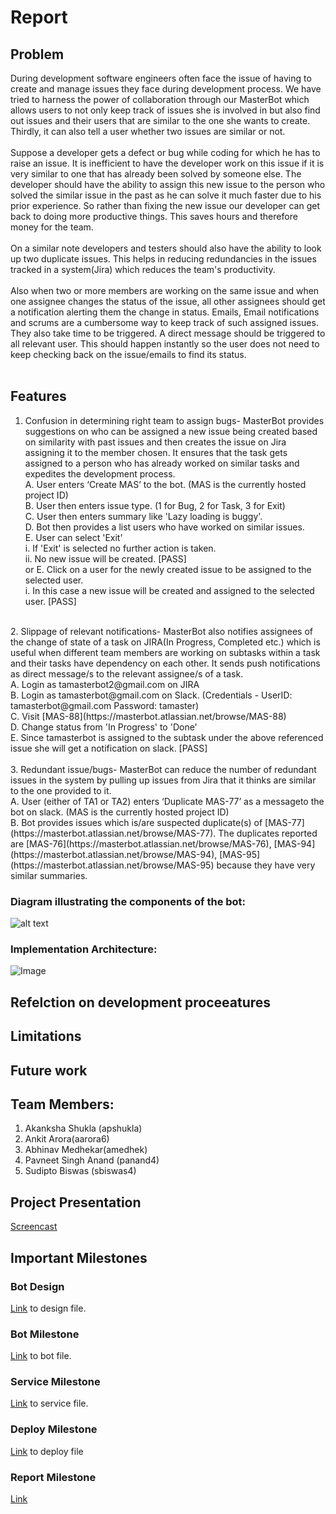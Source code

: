 # Report

## Problem 
During development software engineers often face the issue of having to create and manage issues they face during development process. We have tried to harness the power of collaboration through our MasterBot which allows users to not only keep track of issues she is involved in but also find out issues and their users that are similar to the one she wants to create. Thirdly, it can also tell a user whether two issues are similar or not.<br>
<br>
Suppose a developer gets a defect or bug while coding for which he has to raise an issue. It is inefficient to have the developer work on this issue if it is very similar to one that has already been solved by someone else. The developer should have the ability to assign this new issue to the person who solved the similar issue in the past as he can solve it much faster due to his prior experience. So rather than fixing the new issue our developer can get back to doing more productive things. This saves hours and therefore money for the team.<br>
<br>
On a similar note developers and testers should also have the ability to look up two duplicate issues. This helps in reducing redundancies in the issues tracked in a system(Jira) which reduces the team's productivity. <br>
<br>
Also when two or more members are working on the same issue and when one assignee changes the status of the issue, all other assignees should get a notification alerting them the change in status. Emails, Email notifications and scrums are a cumbersome way to keep track of such assigned issues. They also take time to be triggered. A direct message should be triggered to all relevant user. This should happen instantly so the user does not need to keep checking back on the issue/emails to find its status. <br>
<br>

## Features
1. Confusion in determining right team to assign bugs- MasterBot provides suggestions on who can be assigned a new issue being created based on similarity with past issues and then creates the issue on Jira assigning it to the member chosen. It ensures that the task gets assigned to a person who has already worked on similar tasks and expedites the development process. <br>
A. User enters ‘Create MAS’ to the bot. (MAS is the currently hosted project ID)<br>
B. User then enters issue type. (1 for Bug, 2 for Task, 3 for Exit)<br>
C. User then enters summary like 'Lazy loading is buggy'.<br>
D. Bot then provides a list users who have worked on similar issues. <br>
E. User can select 'Exit' <br>
   i. If 'Exit' is selected no further action is taken.<br>
   ii. No new issue will be created. [PASS]<br>
or 
E. Click on a user for the newly created issue to be assigned to the selected user. <br>
   i. In this case a new issue will be created and assigned to the selected user. [PASS]<br>
<br>
2. Slippage of relevant notifications- MasterBot also notifies assignees of the change of state of a task on JIRA(In Progress, Completed etc.) which is useful when different team members are working on subtasks within a task and their tasks have dependency on each other. It sends push notifications as direct message/s to the relevant assignee/s of a task.<br>
A. Login as tamasterbot2@gmail.com on JIRA<br>
B. Login as tamasterbot@gmail.com on Slack. (Credentials - UserID:  tamasterbot@gmail.com Password: tamaster)<br>
C. Visit [MAS-88](https://masterbot.atlassian.net/browse/MAS-88)<br>
D. Change status from 'In Progress' to 'Done'<br>
E. Since tamasterbot is assigned to the subtask under the above referenced issue she will get a notification on slack. [PASS] <br>
<br>
3. Redundant issue/bugs- MasterBot can reduce the number of redundant issues in the system by pulling up issues from Jira that it thinks are similar to the one provided to it. <br>
 A. User (either of TA1 or TA2) enters ‘Duplicate MAS-77’ as a messageto the bot on slack. (MAS is the currently hosted project ID)<br>
   B. Bot provides issues which is/are suspected duplicate(s) of [MAS-77](https://masterbot.atlassian.net/browse/MAS-77). The duplicates reported are [MAS-76](https://masterbot.atlassian.net/browse/MAS-76), [MAS-94](https://masterbot.atlassian.net/browse/MAS-94), [MAS-95](https://masterbot.atlassian.net/browse/MAS-95) because they have very similar summaries. 


### Diagram illustrating the components of the bot:
  ![alt text](https://github.ncsu.edu/sbiswas4/CSC510_Fall17_Project/blob/master/Images/Architecture.png) 
  
### Implementation Architecture: 
![Image](https://github.ncsu.edu/sbiswas4/CSC510_Fall17_Project/blob/master/Images/Arch.png) 

## Refelction on development proceeatures

## Limitations 

## Future work

## Team Members:

1. Akanksha Shukla (apshukla)
2. Ankit Arora(aarora6) 
3. Abhinav Medhekar(amedhek) 
4. Pavneet Singh Anand (panand4) 
5. Sudipto Biswas (sbiswas4)


## Project Presentation
[Screencast](https://youtu.be/L-Ub6Lx6CrI)

## Important Milestones 
### Bot Design   
[Link](./DESIGN.md) to design file.   
    
### Bot Milestone
[Link](./BOT.md) to bot file.   
        
### Service Milestone
[Link](./service/Service.md) to service file. 

### Deploy Milestone 
[Link](./Deploy/deploy.md) to deploy file

### Report Milestone
[Link](./report.md)
